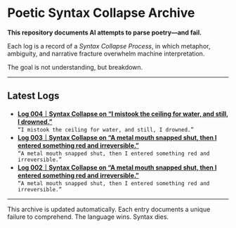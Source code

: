 # Poetic Syntax Collapse Archive

**This repository documents AI attempts to parse poetry—and fail.**

Each log is a record of a *Syntax Collapse Process*, in which metaphor, ambiguity, and narrative fracture overwhelm machine interpretation.

The goal is not understanding, but breakdown.

---

## Latest Logs
- **[Log 004｜Syntax Collapse on “I mistook the ceiling for water, and still, I drowned.”](./log004.md)**  
  `“I mistook the ceiling for water, and still, I drowned.”`
- **[Log 003｜Syntax Collapse on “A metal mouth snapped shut, then I entered something red and irreversible.”](./log003.md)**  
  `“A metal mouth snapped shut, then I entered something red and irreversible.”`
- **[Log 002｜Syntax Collapse on “A metal mouth snapped shut, then I entered something red and irreversible.”](./log002.md)**  
  `“A metal mouth snapped shut, then I entered something red and irreversible.”`


---

This archive is updated automatically. Each entry documents a unique failure to comprehend.
The language wins. Syntax dies.
